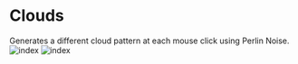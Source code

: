 # Clouds
Generates a different cloud pattern at each mouse click using Perlin Noise.
![index](https://user-images.githubusercontent.com/42772160/150759963-2e841ca8-ba55-4ba5-b989-1c9c4e8787fc.png)
![index](https://user-images.githubusercontent.com/42772160/150760030-f0c8aad9-4969-4878-ad1e-30e998b6b15f.png)
